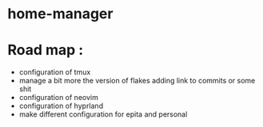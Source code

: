 # home-manager

# Road map :

- configuration of tmux
- manage a bit more the version of flakes adding link to commits or some shit
- configuration of neovim
- configuration of hyprland
- make different configuration for epita and personal

